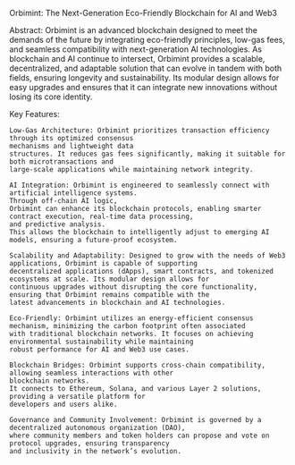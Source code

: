 Orbimint: The Next-Generation Eco-Friendly Blockchain for AI and Web3

Abstract:
Orbimint is an advanced blockchain designed to meet the demands of the future by integrating eco-friendly principles, low-gas fees, 
and seamless compatibility with next-generation AI technologies. As blockchain and AI continue to intersect, Orbimint provides a scalable, 
decentralized, and adaptable solution that can evolve in tandem with both fields, ensuring longevity and sustainability. Its modular design
allows for easy upgrades and ensures that it can integrate new innovations without losing its core identity.

Key Features:

    Low-Gas Architecture: Orbimint prioritizes transaction efficiency through its optimized consensus 
    mechanisms and lightweight data
    structures. It reduces gas fees significantly, making it suitable for both microtransactions and 
    large-scale applications while maintaining network integrity.

    AI Integration: Orbimint is engineered to seamlessly connect with artificial intelligence systems. 
    Through off-chain AI logic, 
    Orbimint can enhance its blockchain protocols, enabling smarter contract execution, real-time data processing,
    and predictive analysis. 
    This allows the blockchain to intelligently adjust to emerging AI models, ensuring a future-proof ecosystem.

    Scalability and Adaptability: Designed to grow with the needs of Web3 applications, Orbimint is capable of supporting
    decentralized applications (dApps), smart contracts, and tokenized ecosystems at scale. Its modular design allows for 
    continuous upgrades without disrupting the core functionality, ensuring that Orbimint remains compatible with the 
    latest advancements in blockchain and AI technologies.

    Eco-Friendly: Orbimint utilizes an energy-efficient consensus mechanism, minimizing the carbon footprint often associated 
    with traditional blockchain networks. It focuses on achieving environmental sustainability while maintaining 
    robust performance for AI and Web3 use cases.

    Blockchain Bridges: Orbimint supports cross-chain compatibility, allowing seamless interactions with other 
    blockchain networks.
    It connects to Ethereum, Solana, and various Layer 2 solutions, providing a versatile platform for 
    developers and users alike.

    Governance and Community Involvement: Orbimint is governed by a decentralized autonomous organization (DAO),
    where community members and token holders can propose and vote on protocol upgrades, ensuring transparency 
    and inclusivity in the network’s evolution.
